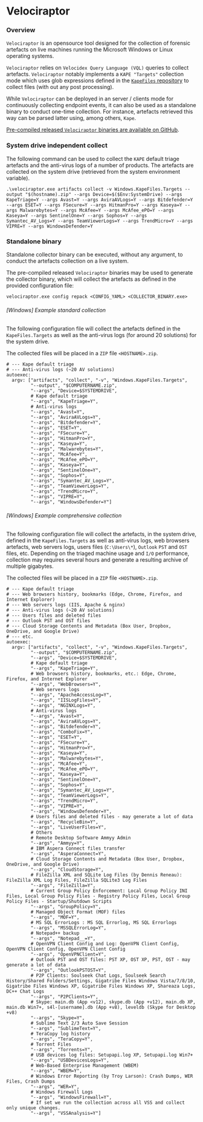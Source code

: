 # Velociraptor

### Overview

`Velociraptor` is an opensource tool designed for the collection of forensic
artefacts on live machines running the Microsoft Windows or Linux operating
systems.

`Velociraptor` relies on `Velocidex Query Language (VQL)` queries to collect
artefacts. `Velociraptor` notably implements a `KAPE "Targets"` collection mode
which uses glob expressions defined in the [`KapeFiles`
repository](https://github.com/EricZimmerman/KapeFiles) to collect files (with
out any post processing).

While `Velociraptor` can be deployed in an server / clients mode for
continuously collecting endpoint events, it can also be used as a standalone
binary to conduct one-time collection. For instance, artefacts retrieved this
way can be parsed latter using, among others, `Kape`.

[Pre-compiled released `Velociraptor` binaries are available on
GitHub](https://github.com/Velocidex/velociraptor/releases).

### System drive independent collect

The following command can be used to collect the `KAPE` default triage
artefacts and the anti-virus logs of a number of products. The artefacts are
collected on the system drive (retrieved from the system environment variable).

```
.\velociraptor.exe artifacts collect -v Windows.KapeFiles.Targets --output "$(hostname).zip" --args Device=$($Env:SystemDrive) --args KapeTriage=Y --args Avast=Y --args AviraAVLogs=Y --args Bitdefender=Y --args ESET=Y --args FSecure=Y --args HitmanPro=Y --args Kaseya=Y --args Malwarebytes=Y --args McAfee=Y --args McAfee_ePO=Y --args Kaseya=Y --args SentinelOne=Y --args Sophos=Y --args Symantec_AV_Logs=Y --args TeamViewerLogs=Y --args TrendMicro=Y --args VIPRE=Y --args WindowsDefender=Y
```

### Standalone binary

Standalone collector binary can be executed, without any argument, to conduct
the artefacts collection on a live system.

The pre-compiled released `Velociraptor` binaries may be used to generate the
collector binary, which will collect the artefacts as defined in the provided configuration file:

```
velociraptor.exe config repack <CONFIG_YAML> <COLLECTOR_BINARY.exe>
```

###### [Windows] Example standard collection

The following configuration file will collect the artefacts defined in the
`KapeFiles.Targets` as well as the anti-virus logs (for around 20 solutions)
for the system drive.

The collected files will be placed in a `ZIP` file `<HOSTNAME>.zip`.

```
# --- Kape default triage
# --- Anti-virus logs (~20 AV solutions)
autoexec:
  argv: ["artifacts", "collect", "-v", "Windows.KapeFiles.Targets",
         "--output", "$COMPUTERNAME.zip",
         "--args", "Device=$SYSTEMDRIVE",
         # Kape default triage
         "--args", "KapeTriage=Y",
         # Anti-virus logs
         "--args", "Avast=Y",
         "--args", "AviraAVLogs=Y",
         "--args", "Bitdefender=Y",
         "--args", "ESET=Y",
         "--args", "FSecure=Y",
         "--args", "HitmanPro=Y",
         "--args", "Kaseya=Y",
         "--args", "Malwarebytes=Y",
         "--args", "McAfee=Y",
         "--args", "McAfee_ePO=Y",
         "--args", "Kaseya=Y",
         "--args", "SentinelOne=Y",
         "--args", "Sophos=Y",
         "--args", "Symantec_AV_Logs=Y",
         "--args", "TeamViewerLogs=Y",
         "--args", "TrendMicro=Y",
         "--args", "VIPRE=Y",
         "--args", "WindowsDefender=Y"]
```


###### [Windows] Example comprehensive collection

The following configuration file will collect the artefacts, in the system
drive, defined in the `KapeFiles.Targets` as well as anti-virus logs, web
browsers artefacts, web servers logs, users files (`C:\Users\*`), `Outlook`
`PST` and `OST` files, etc. Depending on the triaged machine usage and `I/O`
performance, collection may requires several hours and generate a resulting
archive of multiple gigabytes.

The collected files will be placed in a `ZIP` file `<HOSTNAME>.zip`.

```
# --- Kape default triage
# --- Web browsers history, bookmarks (Edge, Chrome, Firefox, and Internet Explorer)
# --- Web servers logs (IIS, Apache & nginx)
# --- Anti-virus logs (~20 AV solutions)
# --- Users files and deleted files
# --- Outlook PST and OST files
# --- Cloud Storage Contents and Metadata (Box User, Dropbox, OneDrive, and Google Drive)
# --- etc.
autoexec:
  argv: ["artifacts", "collect", "-v", "Windows.KapeFiles.Targets",
         "--output", "$COMPUTERNAME.zip",
         "--args", "Device=$SYSTEMDRIVE",
         # Kape default triage
         "--args", "KapeTriage=Y",
         # Web browsers history, bookmarks, etc.: Edge, Chrome, Firefox, and Internet Explorer
         "--args", "WebBrowsers=Y",
         # Web servers logs
         "--args", "ApacheAccessLog=Y",
         "--args", "IISLogFiles=Y",
         "--args", "NGINXLogs=Y",
         # Anti-virus logs
         "--args", "Avast=Y",
         "--args", "AviraAVLogs=Y",
         "--args", "Bitdefender=Y",
         "--args", "ComboFix=Y",
         "--args", "ESET=Y",
         "--args", "FSecure=Y",
         "--args", "HitmanPro=Y",
         "--args", "Kaseya=Y",
         "--args", "Malwarebytes=Y",
         "--args", "McAfee=Y",
         "--args", "McAfee_ePO=Y",
         "--args", "Kaseya=Y",
         "--args", "SentinelOne=Y",
         "--args", "Sophos=Y",
         "--args", "Symantec_AV_Logs=Y",
         "--args", "TeamViewerLogs=Y",
         "--args", "TrendMicro=Y",
         "--args", "VIPRE=Y",
         "--args", "WindowsDefender=Y",
         # Users files and deleted files - may generate a lot of data
         "--args", "RecycleBin=Y",
         "--args", "LiveUserFiles=Y",
         # Others
         # Remote Desktop Software Ammyy Admin
         "--args", "Ammyy=Y",
         # IBM Aspera Connect files transfer
         "--args", "AsperaConnect=Y",
         # Cloud Storage Contents and Metadata (Box User, Dropbox, OneDrive, and Google Drive)
         "--args", "CloudStorage=Y",
         # FileZilla XML and SQLite Log Files (by Dennis Reneau): FileZilla XML Log Files, FileZilla SQLite3 Log Files
         "--args", "FileZilla=Y",
         # Current Group Policy Enforcement: Local Group Policy INI Files, Local Group Policy Files - Registry Policy Files, Local Group Policy Files - Startup/Shutdown Scripts
         "--args", "GroupPolicy=Y",
         # Managed Object Format (MOF) files
         "--args", "MOF=Y",
         # MS SQL ErrorLogs : MS SQL Errorlog, MS SQL Errorlogs
         "--args", "MSSQLErrorLog=Y",
         # Notepad++ backup
         "--args", "Notepad__=Y",
         # OpenVPN Client Config and Log: OpenVPN Client Config, OpenVPN Client Config, OpenVPN Client Config
         "--args", "OpenVPNClient=Y",
         # Outlook PST and OST files: PST XP, OST XP, PST, OST - may generate a lot of data
         "--args", "OutlookPSTOST=Y",
         # P2P Clients: Soulseek Chat Logs, Soulseek Search History/Shared Folders/Settings, Gigatribe Files Windows Vista/7/8/10, Gigatribe Files Windows XP, Gigatribe Files Windows XP, Shareaza Logs, DC++ Chat Logs
         "--args", "P2PClients=Y",
         # Skype: main.db (App <v12), skype.db (App +v12), main.db XP, main.db Win7+, s4l-[username].db (App +v8), leveldb (Skype for Desktop +v8)
         "--args", "Skype=Y",
         # Sublime Text 2/3 Auto Save Session
         "--args", "SublimeText=Y",
         # TeraCopy log history
         "--args", "TeraCopy=Y",
         # Torrent Files
         "--args", "Torrents=Y",
         # USB devices log files: Setupapi.log XP, Setupapi.log Win7+
         "--args", "USBDevicesLogs=Y",
         # Web-Based Enterprise Management (WBEM)
         "--args", "WBEM=Y",
         # Windows Error Reporting (by Troy Larson): Crash Dumps, WER Files, Crash Dumps
         "--args", "WER=Y",
         # Windows Firewall Logs
         "--args", "WindowsFirewall=Y",
         # If set we run the collection across all VSS and collect only unique changes.
         "--args", "VSSAnalysis=Y"]
```

